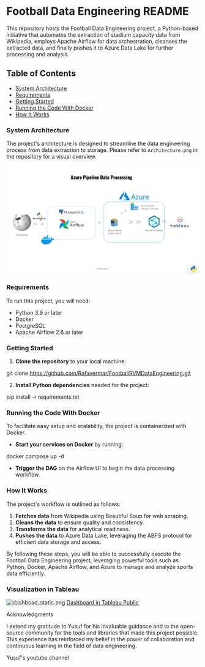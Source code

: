 # Football Data Engineering README

This repository hosts the Football Data Engineering project, a Python-based initiative that automates the extraction of stadium capacity data from Wikipedia, employs Apache Airflow for data orchestration, cleanses the extracted data, and finally pushes it to Azure Data Lake for further processing and analysis. 

## Table of Contents

- [System Architecture](#system-architecture)
- [Requirements](#requirements)
- [Getting Started](#getting-started)
- [Running the Code With Docker](#running-the-code-with-docker)
- [How It Works](#how-it-works)

### System Architecture

The project's architecture is designed to streamline the data engineering process from data extraction to storage. Please refer to `Architecture.png` in the repository for a visual overview.

![Architecture.png](assets%2FArchitecture.png)
### Requirements

To run this project, you will need:

- Python 3.9 or later
- Docker
- PostgreSQL
- Apache Airflow 2.6 or later

### Getting Started

1. **Clone the repository** to your local machine:

git clone https://github.com/Rafavermar/FootballRVMDataEngineering.git


2. **Install Python dependencies** needed for the project:

pip install -r requirements.txt


### Running the Code With Docker

To facilitate easy setup and scalability, the project is containerized with Docker. 

- **Start your services on Docker** by running:

docker compose up -d


- **Trigger the DAG** on the Airflow UI to begin the data processing workflow.

### How It Works

The project's workflow is outlined as follows:

1. **Fetches data** from Wikipedia using Beautiful Soup for web scraping.
2. **Cleans the data** to ensure quality and consistency.
3. **Transforms the data** for analytical readiness.
4. **Pushes the data** to Azure Data Lake, leveraging the ABFS protocol for efficient data storage and access.

By following these steps, you will be able to successfully execute the Football Data Engineering project, leveraging powerful tools such as Python, Docker, Apache Airflow, and Azure to manage and analyze sports data efficiently.

### Visualization in Tableau
![dashboad_static.png](assets%2Fdahsboard_static.png)
[Dashboard in Tableau Public](https://public.tableau.com/app/profile/rafael.vera.maranon/viz/shared/KJFNK5SK7)


Acknowledgments

I extend my gratitude to Yusuf for his invaluable guidance and to the open-source community for the tools and libraries that made this project possible. This experience has reinforced my belief in the power of collaboration and continuous learning in the field of data engineering.

Yusuf's youtube channel
